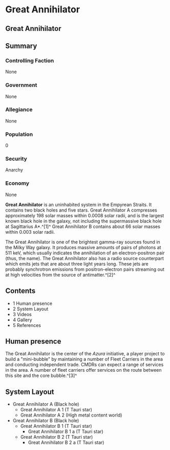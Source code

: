 # Great Annihilator
## Great Annihilator

		

## Summary

### Controlling Faction

None

### Government

None

### Allegiance

None

### Population

0

### Security

Anarchy

### Economy

None

**Great Annihilator** is an uninhabited system in the Empyrean Straits. It contains two black holes and five stars. Great Annihilator A compresses approximately 198 solar masses within 0.0008 solar radii, and is the largest known black hole in the galaxy, not including the supermassive black hole at Sagittarius A\*.^[1]^ Great Annihilator B contains about 66 solar masses within 0.003 solar radii.

The Great Annihilator is one of the brightest gamma-ray sources found in the Milky Way galaxy. It produces massive amounts of pairs of photons at 511 keV, which usually indicates the annihilation of an electron-positron pair (thus, the name). The Great Annihilator also has a radio source counterpart which emits jets that are about three light years long. These jets are probably synchrotron emissions from positron-electron pairs streaming out at high velocities from the source of antimatter.^[2]^

## Contents

- 1 Human presence
- 2 System Layout
- 3 Videos
- 4 Gallery
- 5 References

## Human presence

The Great Annihilator is the center of the *Azura* initiative, a player project to build a "mini-bubble" by maintaining a number of Fleet Carriers in the area and conducting independent trade. CMDRs can expect a range of services in the area. A number of fleet carriers offer services on the route between this site and the core bubble.^[3]^

## System Layout

- Great Annihilator A (Black hole)
    - Great Annihilator A 1 (T Tauri star)
    - Great Annihilator A 2 (High metal content world)
- Great Annihilator B (Black hole)
    - Great Annihilator B 1 (T Tauri star)
        - Great Annihilator B 1 a (T Tauri star)
    - Great Annihilator B 2 (T Tauri star)
        - Great Annihilator B 2 a (T Tauri star)